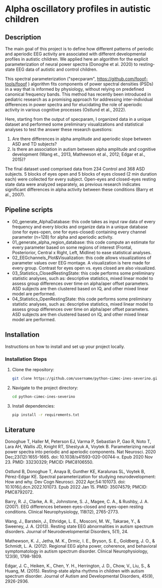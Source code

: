 # Alpha oscillatory profiles in autistic children

## Description

The main goal of this project is to define how different patterns of periodic and aperiodic EEG activity are associated with different developmental profiles in autistic children. We applied here an algorithm for the explicit parameterization of neural power spectra (Donoghe et al. 2020) to resting-state EEG data of autistic and control children.

This spectral parameterization ("specparam", https://github.com/fooof-tools/fooof ) algorithm fits components of power spectral densities (PSDs) in a way that is informed by physiology, without relying on predefined canonical frequency bands. This method has recently been introduced in pediatric research as a promising approach for addressing inter-individual differences in power spectra and for elucidating the role of aperiodic activity in various cognitive processes (Ostlund et al., 2022).

Here, starting from the output of specparam, I organized data in a unique dataset and performed some preliminary visualizations and statistical analyses to test the answer these research questions:
1. Are there differences in alpha amplitude and aperiodic slope between ASD and TD subjects?
2. Is there an association in autism between alpha amplitude and cognitive development (Wang et., 2013, Mathewson et al., 2012; Edgar et al., 2015)?

The final dataset used comprised data from 234 Control and 368 ASD subjects. 5 blocks of eyes open and 5 blocks of eyes closed (2 min duration each) were collected for every subject. Open-eyes and closed-eyes resting state data were analyzed separately, as previous research indicates significant differences in alpha activity between these conditions (Barry et al., 2007).

## Pipeline scripts

- 00_generate_AlphaDatabase: this code takes as input raw data of every frequency and every blocks and organize data in a unique database (one for eyes-open, one for eyes-closed) containing every channel parameter (n=128) for alpha and aperiodic activity.
- 01_generate_alpha_region_database: this code compute an estimate for every parameter based on some regions of interest (Frontal, Posteriorior, Central x Right, Left, Midline) to ease statistical analyses.
- 02_EEGchannels_Plot&Visualization: this code allows visualizations of parameter values over EEG montage. A visualization is here made for every group. Contrast for eyes open vs. eyes closed are also visualized.
- 03_Statistics_ClosedRestingState: this code performs some preliminary statistic analyses, such as: descriptive statistics, mixed linear model to assess group differences over time on alpha/aper offset parameters. ASD subjects are then clustered based on IQ, and other mixed linear model are performed.
- 04_Statistics_OpenRestingState: this code performs some preliminary statistic analyses, such as: descriptive statistics, mixed linear model to assess group differences over time on alpha/aper offset parameters. ASD subjects are then clustered based on IQ, and other mixed linear model are performed.

## Installation

Instructions on how to install and set up your project locally.

### Installation Steps

1. Clone the repository:

    ```bash
    git clone https://github.com/username/python-cimec-ines-severino.git
    ```

2. Navigate to the project directory:
    ```bash
    cd python-cimec-ines-severino
    ```
3. Install dependencies:

    ```bash
    pip install -r requirements.txt
    ```

## Literature

Donoghue T, Haller M, Peterson EJ, Varma P, Sebastian P, Gao R, Noto T, Lara AH, Wallis JD, Knight RT, Shestyuk A, Voytek B. Parameterizing neural power spectra into periodic and aperiodic components. Nat Neurosci. 2020 Dec;23(12):1655-1665. doi: 10.1038/s41593-020-00744-x. Epub 2020 Nov 23. PMID: 33230329; PMCID: PMC8106550.

Ostlund B, Donoghue T, Anaya B, Gunther KE, Karalunas SL, Voytek B, Pérez-Edgar KE. Spectral parameterization for studying neurodevelopment: How and why. Dev Cogn Neurosci. 2022 Apr;54:101073. doi: 10.1016/j.dcn.2022.101073. Epub 2022 Jan 15. PMID: 35074579; PMCID: PMC8792072.

Barry, R. J., Clarke, A. R., Johnstone, S. J., Magee, C. A., & Rushby, J. A. (2007). EEG differences between eyes-closed and eyes-open resting conditions. Clinical Neurophysiology, 118(12), 2765-2773.

Wang, J., Barstein, J., Ethridge, L. E., Mosconi, M. W., Takarae, Y., & Sweeney, J. A. (2013). Resting state EEG abnormalities in autism spectrum disorders. Journal of Neurodevelopmental Disorders, 5(1), 24.

Mathewson, K. J., Jetha, M. K., Drmic, I. E., Bryson, S. E., Goldberg, J. O., & Schmidt, L. A. (2012). Regional EEG alpha power, coherence, and behavioral symptomatology in autism spectrum disorder. Clinical Neurophysiology, 123(9), 1798-1809.

Edgar, J. C., Heiken, K., Chen, Y. H., Herrington, J. D., Chow, V., Liu, S., & Huang, M. (2015). Resting-state alpha rhythms in children with autism spectrum disorder. Journal of Autism and Developmental Disorders, 45(9), 2926-2936.
